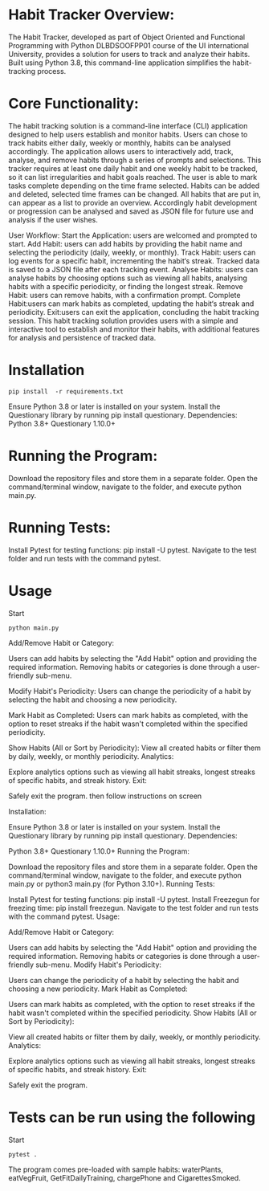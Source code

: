 
# Habit Tracker Overview:

The Habit Tracker, developed as part of Object Oriented and Functional Programming with Python DLBDSOOFPP01 course of the UI international University, provides a solution for users to track and analyze their habits. 
Built using Python 3.8, this command-line application simplifies the habit-tracking process.

# Core Functionality:

The habit tracking solution is a command-line interface (CLI) application designed to help users establish and monitor habits. Users can chose to track habits either daily, weekly or monthly, habits can be analysed accordingly. The application allows users to interactively add, track, analyse, and remove habits through a series of prompts and selections.
This tracker requires at least one daily habit and one weekly habit to be tracked, so it can list irregularities and habit goals reached. The user is able to mark tasks complete depending on the time frame selected.
Habits can be added and deleted, selected time frames can be changed.
All habits that are put in, can appear as a list to provide an overview.
Accordingly habit development or progression can be analysed and saved as JSON file for future use and analysis if the user wishes.

User Workflow:
Start the Application: users are welcomed and prompted to start.
Add Habit: users can add habits by providing the habit name and selecting the periodicity (daily, weekly, or monthly).
Track Habit: users can log events for a specific habit, incrementing the habit‘s streak. Tracked data is saved to a JSON file after each tracking event.
Analyse Habits: users can analyse habits by choosing options such as viewing all habits, analysing habits with a specific periodicity, or finding the longest streak.
Remove Habit: users can remove habits, with a confirmation prompt.
Complete Habit:users can mark habits as completed, updating the habit‘s streak and periodicity.
Exit:users can exit the application, concluding the habit tracking session.
This habit tracking solution provides users with a simple and interactive tool to establish and monitor 
their habits, with additional features for analysis and persistence of tracked data.


# Installation
```shell
pip install  -r requirements.txt
```
Ensure Python 3.8 or later is installed on your system.
Install the Questionary library by running pip install questionary.
Dependencies:
Python 3.8+
Questionary 1.10.0+

# Running the Program:
Download the repository files and store them in a separate folder.
Open the command/terminal window, navigate to the folder, and execute python main.py. 

# Running Tests:
Install Pytest for testing functions: pip install -U pytest.
Navigate to the test folder and run tests with the command pytest.

# Usage
Start 
```shell
python main.py
```
Add/Remove Habit or Category:

Users can add habits by selecting the "Add Habit" option and providing the required information.
Removing habits or categories is done through a user-friendly sub-menu.

Modify Habit's Periodicity:
Users can change the periodicity of a habit by selecting the habit and choosing a new periodicity.

Mark Habit as Completed:
Users can mark habits as completed, with the option to reset streaks if the habit wasn't completed within the specified periodicity.

Show Habits (All or Sort by Periodicity):
View all created habits or filter them by daily, weekly, or monthly periodicity.
Analytics:

Explore analytics options such as viewing all habit streaks, longest streaks of specific habits, and streak history.
Exit:

Safely exit the program.
then follow instructions on screen






Installation:

Ensure Python 3.8 or later is installed on your system.
Install the Questionary library by running pip install questionary.
Dependencies:

Python 3.8+
Questionary 1.10.0+
Running the Program:

Download the repository files and store them in a separate folder.
Open the command/terminal window, navigate to the folder, and execute python main.py or python3 main.py (for Python 3.10+).
Running Tests:

Install Pytest for testing functions: pip install -U pytest.
Install Freezegun for freezing time: pip install freezegun.
Navigate to the test folder and run tests with the command pytest.
Usage:

Add/Remove Habit or Category:

Users can add habits by selecting the "Add Habit" option and providing the required information.
Removing habits or categories is done through a user-friendly sub-menu.
Modify Habit's Periodicity:

Users can change the periodicity of a habit by selecting the habit and choosing a new periodicity.
Mark Habit as Completed:

Users can mark habits as completed, with the option to reset streaks if the habit wasn't completed within the specified periodicity.
Show Habits (All or Sort by Periodicity):

View all created habits or filter them by daily, weekly, or monthly periodicity.
Analytics:

Explore analytics options such as viewing all habit streaks, longest streaks of specific habits, and streak history.
Exit:

Safely exit the program.

# Tests can be run using the following
Start

```shell
pytest . 
``````

The program comes pre-loaded with sample habits: waterPlants, eatVegFruit, GetFitDailyTraining, 
chargePhone and CigarettesSmoked.








